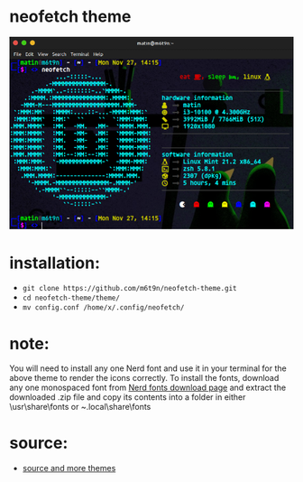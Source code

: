 # neofetch theme
  
  ![theme_preview](https://github.com/m6t9n/neofetch-theme/blob/main/theme/theme_preview.png)
  
# installation:

 - `git clone https://github.com/m6t9n/neofetch-theme.git`
 - `cd neofetch-theme/theme/`
 - `mv config.conf /home/x/.config/neofetch/`

# note:
You will need to install any one Nerd font and use it in your terminal for the above theme to render the icons correctly. To install the fonts, download any one monospaced font from [Nerd fonts download page](https://www.nerdfonts.com/font-downloads)
and extract the downloaded .zip file and copy its contents into a folder in either \usr\share\fonts or ~\.local\share\fonts

# source:
 - [source and more themes](https://github.com/Chick2D/neofetch-theme)
